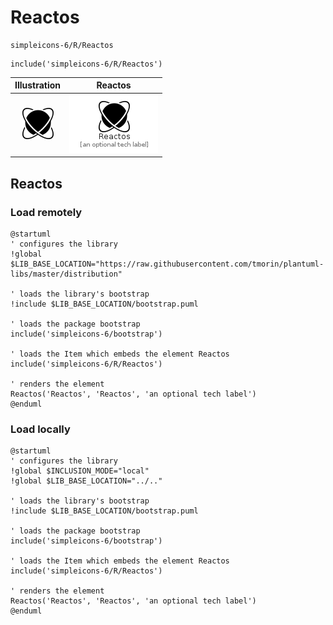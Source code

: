 # Reactos


```text
simpleicons-6/R/Reactos
```

```text
include('simpleicons-6/R/Reactos')
```



| Illustration | Reactos |
| :---: | :---: |
| ![illustration for Illustration](../../simpleicons-6/R/Reactos.png) | ![illustration for Reactos](../../simpleicons-6/R/Reactos.Local.png) |




## Reactos

### Load remotely
```plantuml
@startuml
' configures the library
!global $LIB_BASE_LOCATION="https://raw.githubusercontent.com/tmorin/plantuml-libs/master/distribution"

' loads the library's bootstrap
!include $LIB_BASE_LOCATION/bootstrap.puml

' loads the package bootstrap
include('simpleicons-6/bootstrap')

' loads the Item which embeds the element Reactos
include('simpleicons-6/R/Reactos')

' renders the element
Reactos('Reactos', 'Reactos', 'an optional tech label')
@enduml
```

### Load locally
```plantuml
@startuml
' configures the library
!global $INCLUSION_MODE="local"
!global $LIB_BASE_LOCATION="../.."

' loads the library's bootstrap
!include $LIB_BASE_LOCATION/bootstrap.puml

' loads the package bootstrap
include('simpleicons-6/bootstrap')

' loads the Item which embeds the element Reactos
include('simpleicons-6/R/Reactos')

' renders the element
Reactos('Reactos', 'Reactos', 'an optional tech label')
@enduml
```

